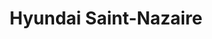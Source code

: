 ---
title: "Hyundai Saint-Nazaire"
url: /saint-nazaire/hyundai-saint-nazaire/
shop: réparation de voitures
---